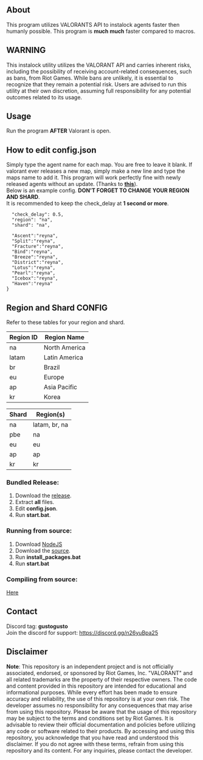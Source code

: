 ## About
This program utilizes VALORANTS API to instalock agents faster then humanly possible. This program is **much much** faster compared to macros.

## WARNING

This instalock utility utilizes the VALORANT API and carries inherent risks, including the possibility of receiving account-related consequences, such as bans, from Riot Games. While bans are unlikely, it is essential to recognize that they remain a potential risk. Users are advised to run this utility at their own discretion, assuming full responsibility for any potential outcomes related to its usage.
## Usage
 Run the program **AFTER** Valorant is open.

## How to edit config.json
Simply type the agent name for each map. You are free to leave it blank. If valorant ever releases a new map, simply make a new line and type the maps name to add it. This program will work perfectly fine with newly released agents without an update. (Thanks to [**this**](https://valorant-api.com/)). <br /> 
Below is an example config. **DON'T FORGET TO CHANGE YOUR REGION AND SHARD**. <br /> 
It is recommended to keep the check_delay at **1 second or more**.
```{
  "check_delay": 0.5,
  "region": "na",
  "shard": "na",

  "Ascent":"reyna",
  "Split":"reyna",
  "Fracture":"reyna",
  "Bind":"reyna",
  "Breeze":"reyna",
  "District":"reyna",
  "Lotus":"reyna",
  "Pearl":"reyna",
  "Icebox":"reyna",
  "Haven":"reyna"
}
```

## Region and Shard CONFIG
Refer to these tables for your region and shard.

| Region ID | Region Name      |
| --------- | ---------------- |
| na        | North America    |
| latam     | Latin America    |
| br        | Brazil           |
| eu        | Europe           |
| ap        | Asia Pacific     |
| kr        | Korea            |

| Shard | Region(s)      |
| ----- | -------------- |
| na    | latam, br, na  |
| pbe   | na             |
| eu    | eu             |
| ap    | ap             |
| kr    | kr             |




### Bundled Release:

1) Download the [release]().
2) Extract **all** files.
3) Edit **config.json**.
4) Run **start.bat**.

### Running from source:

1) Download [NodeJS](https://nodejs.org/en)
2) Download the [source]().
3) Run **install_packages.bat**
4) Run **start.bat**


### Compiling from source:

[Here](https://letmegooglethat.com/?q=how+to+compile+nodejs)
 
## Contact 
 Discord tag: **gustogusto** <br /> 
 Join the discord for support:
 https://discord.gg/n26yuBpa25
 

 
## Disclaimer

**Note**: This repository is an independent project and is not officially associated, endorsed, or sponsored by Riot Games, Inc. "VALORANT" and all related trademarks are the property of their respective owners. The code and content provided in this repository are intended for educational and informational purposes. While every effort has been made to ensure accuracy and reliability, the use of this repository is at your own risk. The developer assumes no responsibility for any consequences that may arise from using this repository. Please be aware that the usage of this repository may be subject to the terms and conditions set by Riot Games. It is advisable to review their official documentation and policies before utilizing any code or software related to their products. By accessing and using this repository, you acknowledge that you have read and understood this disclaimer. If you do not agree with these terms, refrain from using this repository and its content. For any inquiries, please contact the developer.

